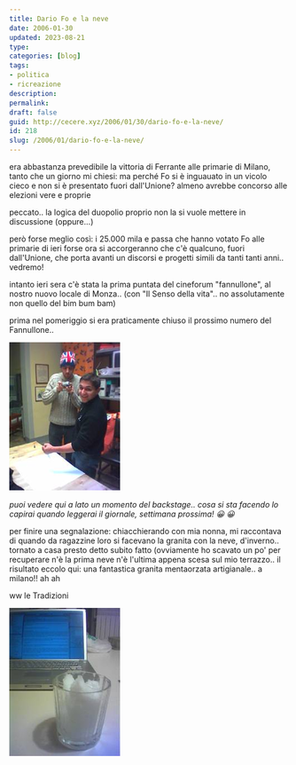 ```yaml
---
title: Dario Fo e la neve
date: 2006-01-30
updated: 2023-08-21
type: 
categories: [blog]
tags:
- politica
- ricreazione
description: 
permalink: 
draft: false
guid: http://cecere.xyz/2006/01/30/dario-fo-e-la-neve/
id: 218
slug: /2006/01/dario-fo-e-la-neve/
---
```


era abbastanza prevedibile la vittoria di Ferrante alle primarie di Milano, tanto che un giorno mi chiesi: ma perché Fo si è inguauato in un vicolo cieco e non si è presentato fuori dall'Unione? almeno avrebbe concorso alle elezioni vere e proprie

peccato.. la logica del duopolio proprio non la si vuole mettere in discussione (oppure…)

però forse meglio così: i 25.000 mila e passa che hanno votato Fo alle primarie di ieri forse ora si accorgeranno che c'è qualcuno, fuori dall'Unione, che porta avanti un discorsi e progetti simili da tanti tanti anni.. vedremo!

intanto ieri sera c'è stata la prima puntata del cineforum "fannullone", al nostro nuovo locale di Monza.. (con "Il Senso della vita".. no assolutamente non quello del bim bum bam)
  
prima nel pomeriggio si era praticamente chiuso il prossimo numero del Fannullone..
  
![](../../../assets/img/post/2006/backstage_fannullone.jpg)

_puoi vedere qui a lato un momento del backstage.. cosa si sta facendo lo capirai quando leggerai il giornale, settimana prossima! 😀 😀_

per finire una segnalazione: chiacchierando con mia nonna, mi raccontava di quando da ragazzine loro si facevano la granita con la neve, d'inverno.. tornato a casa presto detto subito fatto (ovviamente ho scavato un po' per recuperare n'è la prima neve n'è l'ultima appena scesa sul mio terrazzo.. il risultato eccolo qui: una fantastica granita mentaorzata artigianale.. a milano!! ah ah

ww le Tradizioni
  
![](../../../assets/img/post/2006/granita_di_neve.jpg)
